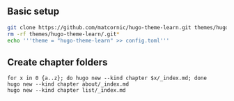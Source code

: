 ## Basic setup
```bash
git clone https://github.com/matcornic/hugo-theme-learn.git themes/hugo-theme-learn
rm -rf themes/hugo-theme-learn/.git*
echo '''theme = "hugo-theme-learn" >> config.toml'''
```
## Create chapter folders
```
for x in 0 {a..z}; do hugo new --kind chapter $x/_index.md; done
hugo new --kind chapter about/_index.md
hugo new --kind chapter list/_index.md
```
